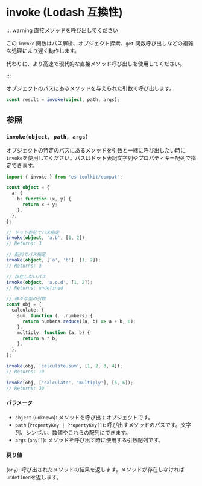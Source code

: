 # invoke (Lodash 互換性)

::: warning 直接メソッドを呼び出してください

この `invoke` 関数はパス解析、オブジェクト探索、`get` 関数呼び出しなどの複雑な処理により遅く動作します。

代わりに、より高速で現代的な直接メソッド呼び出しを使用してください。

:::

オブジェクトのパスにあるメソッドを与えられた引数で呼び出します。

```typescript
const result = invoke(object, path, args);
```

## 参照

### `invoke(object, path, args)`

オブジェクトの特定のパスにあるメソッドを引数と一緒に呼び出したい時に`invoke`を使用してください。パスはドット表記文字列やプロパティキー配列で指定できます。

```typescript
import { invoke } from 'es-toolkit/compat';

const object = {
  a: {
    b: function (x, y) {
      return x + y;
    },
  },
};

// ドット表記でパス指定
invoke(object, 'a.b', [1, 2]);
// Returns: 3

// 配列でパス指定
invoke(object, ['a', 'b'], [1, 2]);
// Returns: 3

// 存在しないパス
invoke(object, 'a.c.d', [1, 2]);
// Returns: undefined

// 様々な型の引数
const obj = {
  calculate: {
    sum: function (...numbers) {
      return numbers.reduce((a, b) => a + b, 0);
    },
    multiply: function (a, b) {
      return a * b;
    },
  },
};

invoke(obj, 'calculate.sum', [1, 2, 3, 4]);
// Returns: 10

invoke(obj, ['calculate', 'multiply'], [5, 6]);
// Returns: 30
```

#### パラメータ

- `object` (`unknown`): メソッドを呼び出すオブジェクトです。
- `path` (`PropertyKey | PropertyKey[]`): 呼び出すメソッドのパスです。文字列、シンボル、数値やこれらの配列にできます。
- `args` (`any[]`): メソッドを呼び出す時に使用する引数配列です。

#### 戻り値

(`any`): 呼び出されたメソッドの結果を返します。メソッドが存在しなければ`undefined`を返します。
